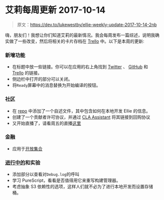 # 艾莉每周更新 2017-10-14

> 原文：<https://dev.to/lukewestby/ellie-weekly-update-2017-10-14-2nb>

嗨，朋友们！我想让你们知道艾莉的最新情况。我会每周发布一篇综述，说明我确实做了一些改变，然后将相关的卡片存档在 [Trello](https://trello.com/b/7cFN60SP/ellie) 中。以下是本周的更新:

### 新增功能

*   在标题中放一些链接。你可以在应用的右上角找到 [Twitter](https://twitter.com/ellie_editor) 、 [GitHub](https://github.com/lukewestby/ellie) 和 [Trello](https://trello.com/b/7cFN60SP/ellie) 的链接。
*   侧边栏中打开的部分可以关闭。
*   将`Ready`屏幕中的消息替换为开始编译的按钮。

### 社区

*   在 [repo](https://github.com/lukewestby/ellie) 中添加了一个自述文件，其中包含如何在本地开发 Ellie 的信息。
*   创建了一个贡献者许可协议，并通过 [CLA Assistant](https://cla-assistant.io/) 将其链接到回购协议
*   又开始直播了，请看周五的直播[这里](https://www.youtube.com/watch?v=0OaYBzJpDgM)

### 金融

*   应用于[开放集合](https://opencollective.com/ellie)

### [进行中的](#in-progress-and-experiments)和实验

*   添加部分以查看对`Debug.log`的呼叫
*   学习 PureScript，看看是否值得用它来重写构建管理器。
*   考虑抽象 S3 依赖性的选项，这样人们就不必为了进行本地开发而设置存储桶。